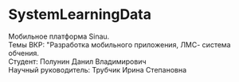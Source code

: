 # SystemLearningData
 Мобильное платформа Sinau.\
 Темы ВКР: "Разработка мобильного приложения, ЛМС- система обчения.\
 Студент: Полунин Данил Владимирович\
 Научный руководитель: Трубчик Ирина Степановна
